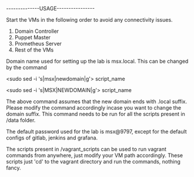 --------------USAGE----------------

Start the VMs in the following order to avoid any connectivity issues.

1. Domain Controller
2. Puppet Master
3. Prometheus Server
4. Rest of the VMs

Domain name used for setting up the lab is msx.local. This can be changed by the command

<sudo sed -i 's|msx|newdomain|g'> script_name 

<sudo sed -i 's|MSX|NEWDOMAIN|g'> script_name

The above command assumes that the new domain ends with .local suffix. Please modify the command accordingly incase you want to change the domain suffix.
This command needs to be run for all the scripts present in /data folder. 

The default password used for the lab is msx@9797, except for the default configs of gitlab, jenkins and grafana.

The scripts present in /vagrant_scripts can be used to run vagrant commands from anywhere, just modify your VM path accordingly.
These scripts just 'cd' to the vagrant directory and run the commands, nothing fancy.


